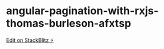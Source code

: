 # angular-pagination-with-rxjs-thomas-burleson-afxtsp

[Edit on StackBlitz ⚡️](https://stackblitz.com/edit/angular-pagination-with-rxjs-thomas-burleson-nuywh3)